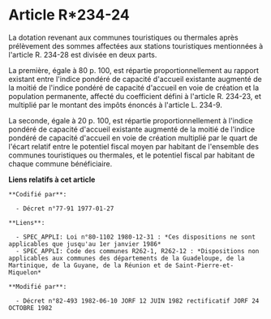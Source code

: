 # Article R*234-24

La dotation revenant aux communes touristiques ou thermales après prélèvement des sommes affectées aux stations touristiques
mentionnées à l'article R. 234-28 est divisée en deux parts.

La première, égale à 80 p. 100, est répartie proportionnellement au rapport existant entre l'indice pondéré de capacité
d'accueil existante augmenté de la moitié de l'indice pondéré de capacité d'accueil en voie de création et la population
permanente, affecté du coefficient défini à l'article R. 234-23, et multiplié par le montant des impôts énoncés à l'article
L. 234-9.

La seconde, égale à 20 p. 100, est répartie proportionnellement à l'indice pondéré de capacité d'accueil existante augmenté
de la moitié de l'indice pondéré de capacité d'accueil en voie de création multiplié par le quart de l'écart relatif entre le
potentiel fiscal moyen par habitant de l'ensemble des communes touristiques ou thermales, et le potentiel fiscal par habitant
de chaque commune bénéficiaire.

**Liens relatifs à cet article**

	**Codifié par**:

	  - Décret n°77-91 1977-01-27

	**Liens**:

	  - SPEC_APPLI: Loi n°80-1102 1980-12-31 : *Ces dispositions ne sont applicables que jusqu'au 1er janvier 1986*
	  - SPEC_APPLI: Code des communes R262-1, R262-12 : *Dispositions non applicables aux communes des départements de la Guadeloupe, de la Martinique, de la Guyane, de la Réunion et de Saint-Pierre-et-Miquelon*

	**Modifié par**:

	  - Décret n°82-493 1982-06-10 JORF 12 JUIN 1982 rectificatif JORF 24 OCTOBRE 1982
